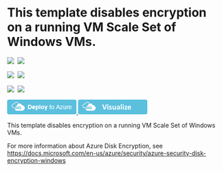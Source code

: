 # This template disables encryption on a running VM Scale Set of Windows VMs.

<IMG SRC="https://azbotstorage.blob.core.windows.net/badges/201-decrypt-vmss-windows/PublicLastTestDate.svg" />&nbsp;
<IMG SRC="https://azbotstorage.blob.core.windows.net/badges/201-decrypt-vmss-windows/PublicDeployment.svg" />&nbsp;

<IMG SRC="https://azbotstorage.blob.core.windows.net/badges/201-decrypt-vmss-windows/FairfaxLastTestDate.svg" />&nbsp;
<IMG SRC="https://azbotstorage.blob.core.windows.net/badges/201-decrypt-vmss-windows/FairfaxDeployment.svg" />&nbsp;

<IMG SRC="https://azbotstorage.blob.core.windows.net/badges/201-decrypt-vmss-windows/BestPracticeResult.svg" />&nbsp;
<IMG SRC="https://azbotstorage.blob.core.windows.net/badges/201-decrypt-vmss-windows/CredScanResult.svg" />&nbsp;

<a href="https://portal.azure.com/#create/Microsoft.Template/uri/https%3A%2F%2Fraw.githubusercontent.com%2FAzure%2Fazure-quickstart-templates%2Fmaster%2F201-decrypt-vmss-windows%2Fazuredeploy.json" target="_blank">
    <img src="https://raw.githubusercontent.com/Azure/azure-quickstart-templates/master/1-CONTRIBUTION-GUIDE/images/deploytoazure.png"/>
</a>
<a href="http://armviz.io/#/?load=https%3A%2F%2Fraw.githubusercontent.com%2FAzure%2Fazure-quickstart-templates%2Fmaster%2F201-decrypt-vmss-windows%2Fazuredeploy.json" target="_blank">
    <img src="https://raw.githubusercontent.com/Azure/azure-quickstart-templates/master/1-CONTRIBUTION-GUIDE/images/visualizebutton.png"/>
</a>

This template disables encryption on a running VM Scale Set of Windows VMs.

For more information about Azure Disk Encryption, see https://docs.microsoft.com/en-us/azure/security/azure-security-disk-encryption-windows
